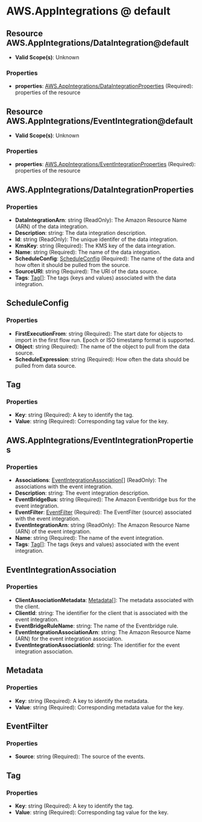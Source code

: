 # AWS.AppIntegrations @ default

## Resource AWS.AppIntegrations/DataIntegration@default
* **Valid Scope(s)**: Unknown
### Properties
* **properties**: [AWS.AppIntegrations/DataIntegrationProperties](#awsappintegrationsdataintegrationproperties) (Required): properties of the resource

## Resource AWS.AppIntegrations/EventIntegration@default
* **Valid Scope(s)**: Unknown
### Properties
* **properties**: [AWS.AppIntegrations/EventIntegrationProperties](#awsappintegrationseventintegrationproperties) (Required): properties of the resource

## AWS.AppIntegrations/DataIntegrationProperties
### Properties
* **DataIntegrationArn**: string (ReadOnly): The Amazon Resource Name (ARN) of the data integration.
* **Description**: string: The data integration description.
* **Id**: string (ReadOnly): The unique identifer of the data integration.
* **KmsKey**: string (Required): The KMS key of the data integration.
* **Name**: string (Required): The name of the data integration.
* **ScheduleConfig**: [ScheduleConfig](#scheduleconfig) (Required): The name of the data and how often it should be pulled from the source.
* **SourceURI**: string (Required): The URI of the data source.
* **Tags**: [Tag](#tag)[]: The tags (keys and values) associated with the data integration.

## ScheduleConfig
### Properties
* **FirstExecutionFrom**: string (Required): The start date for objects to import in the first flow run. Epoch or ISO timestamp format is supported.
* **Object**: string (Required): The name of the object to pull from the data source.
* **ScheduleExpression**: string (Required): How often the data should be pulled from data source.

## Tag
### Properties
* **Key**: string (Required): A key to identify the tag.
* **Value**: string (Required): Corresponding tag value for the key.

## AWS.AppIntegrations/EventIntegrationProperties
### Properties
* **Associations**: [EventIntegrationAssociation](#eventintegrationassociation)[] (ReadOnly): The associations with the event integration.
* **Description**: string: The event integration description.
* **EventBridgeBus**: string (Required): The Amazon Eventbridge bus for the event integration.
* **EventFilter**: [EventFilter](#eventfilter) (Required): The EventFilter (source) associated with the event integration.
* **EventIntegrationArn**: string (ReadOnly): The Amazon Resource Name (ARN) of the event integration.
* **Name**: string (Required): The name of the event integration.
* **Tags**: [Tag](#tag)[]: The tags (keys and values) associated with the event integration.

## EventIntegrationAssociation
### Properties
* **ClientAssociationMetadata**: [Metadata](#metadata)[]: The metadata associated with the client.
* **ClientId**: string: The identifier for the client that is associated with the event integration.
* **EventBridgeRuleName**: string: The name of the Eventbridge rule.
* **EventIntegrationAssociationArn**: string: The Amazon Resource Name (ARN) for the event integration association.
* **EventIntegrationAssociationId**: string: The identifier for the event integration association.

## Metadata
### Properties
* **Key**: string (Required): A key to identify the metadata.
* **Value**: string (Required): Corresponding metadata value for the key.

## EventFilter
### Properties
* **Source**: string (Required): The source of the events.

## Tag
### Properties
* **Key**: string (Required): A key to identify the tag.
* **Value**: string (Required): Corresponding tag value for the key.

